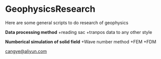 # GeophysicsResearch
Here are some general scripts to do research of geophysics

**Data processing method**
+reading sac
+tranpos data to any other style
 
**Numberical simulation of solid field**
+Wave number method
+FEM
+FDM


cangye@aliyun.com
